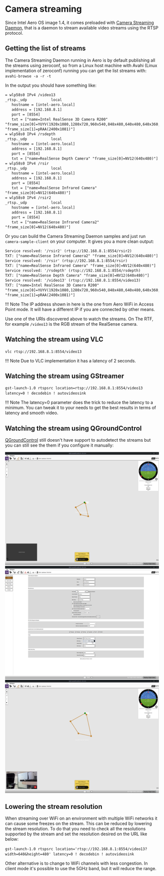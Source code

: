 # Camera streaming

Since Intel Aero OS image 1.4, it comes preloaded with
[Camera Streaming Daemon](https://github.com/01org/camera-streaming-daemon/),
that is a daemon to stream available video streams using the RTSP protocol.

## Getting the list of streams

The Camera Streaming Daemon running in Aero is by default publishing all the
streams using zeroconf, so from a Linux host machine with Avahi (Linux
implementation of zeroconf) running you can get the list streams with:
`avahi-browse -a -r -t`

In the output you should have something like:
``` console
= wlp58s0 IPv4 /video13                                      _rtsp._udp           local
   hostname = [intel-aero.local]
   address = [192.168.8.1]
   port = [8554]
   txt = ["name=Intel RealSense 3D Camera R200" "frame_size[0]=YUYV(1920x1080,1280x720,960x540,848x480,640x480,640x360,424x240,320x240,320x180)" "frame_size[1]=pRAA(2400x1081)"]
= wlp58s0 IPv4 /rsdepth                                      _rtsp._udp           local
   hostname = [intel-aero.local]
   address = [192.168.8.1]
   port = [8554]
   txt = ["name=RealSense Depth Camera" "frame_size[0]=NV12(640x480)"]
= wlp58s0 IPv4 /rsir                                         _rtsp._udp           local
   hostname = [intel-aero.local]
   address = [192.168.8.1]
   port = [8554]
   txt = ["name=RealSense Infrared Camera" "frame_size[0]=NV12(640x480)"]
= wlp58s0 IPv4 /rsir2                                        _rtsp._udp           local
   hostname = [intel-aero.local]
   address = [192.168.8.1]
   port = [8554]
   txt = ["name=RealSense Infrared Camera2" "frame_size[0]=NV12(640x480)"]
```

Or you can build the Camera Streaming Daemon samples and just run
`camera-sample-client` on your computer. It gives you a more clean output:

``` console
Service resolved: '/rsir2' (rtsp://192.168.8.1:8554/rsir2)
TXT: ["name=RealSense Infrared Camera2" "frame_size[0]=NV12(640x480)"]
Service resolved: '/rsir' (rtsp://192.168.8.1:8554/rsir)
TXT: ["name=RealSense Infrared Camera" "frame_size[0]=NV12(640x480)"]
Service resolved: '/rsdepth' (rtsp://192.168.8.1:8554/rsdepth)
TXT: ["name=RealSense Depth Camera" "frame_size[0]=NV12(640x480)"]
Service resolved: '/video13' (rtsp://192.168.8.1:8554/video13)
TXT: ["name=Intel RealSense 3D Camera R200" "frame_size[0]=YUYV(1920x1080,1280x720,960x540,848x480,640x480,640x360,424x240,320x240,320x180)" "frame_size[1]=pRAA(2400x1081)"]
```

!!! Note
    The IP address shown in here is the one from Aero WiFi in Access Point
    mode. It will have a different IP if you are connected by other means.

Use one of the URIs discovered above to watch the streams. On The RTF, for
example `/video13` is the RGB stream of the RealSense camera.

## Watching the stream using VLC

`vlc rtsp://192.168.8.1:8554/video13`

!!! Note
    Due to VLC implementation it has a latency of 2 seconds.

## Watching the stream using GStreamer

`gst-launch-1.0 rtspsrc location=rtsp://192.168.8.1:8554/video13 latency=0 ! decodebin ! autovideosink`

!!! Note
    The latency=0 parameter does the trick to reduce the latency to a
    minimum. You can tweak it to your needs to get the best results in terms
    of latency and smooth video.

## Watching the stream using QGroundControl

[QGroundControl](http://qgroundcontrol.com/) still doesn't have support to
autodetect the streams but you can still see the them if you configure it
manually:

[![](img/camera/qgc_streaming_step1.png)](img/camera/qgc_streaming_step1.png)
[![](img/camera/qgc_streaming_step2.png)](img/camera/qgc_streaming_step2.png)
[![](img/camera/qgc_streaming_step3.png)](img/camera/qgc_streaming_step3.png)

## Lowering the stream resolution

When streaming over WiFi on an environment with multiple WiFi networks it can
cause some freezes on the stream. This can be reduced by lowering the
stream resolution. To do that you need to check all the resolutions supported
by the stream and set the resolution desired on the URL like below:

`gst-launch-1.0 rtspsrc location='rtsp://192.168.8.1:8554/video13?width=640&height=480' latency=0 ! decodebin ! autovideosink`

Other alternative is to change to WiFi channels with less congestion.
In client mode it's possible to use the 5GHz band, but it will reduce
the range.
